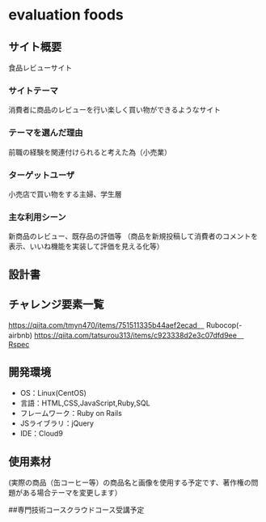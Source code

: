 # evaluation foods

## サイト概要
食品レビューサイト

### サイトテーマ
消費者に商品のレビューを行い楽しく買い物ができるようなサイト

### テーマを選んだ理由
前職の経験を関連付けられると考えた為（小売業）

### ターゲットユーザ
小売店で買い物をする主婦、学生層

### 主な利用シーン
新商品のレビュー、既存品の評価等
（商品を新規投稿して消費者のコメントを表示、いいね機能を実装して評価を見える化等）

## 設計書


## チャレンジ要素一覧
https://qiita.com/tmyn470/items/751511335b44aef2ecad　    Rubocop(-airbnb)
https://qiita.com/tatsurou313/items/c923338d2e3c07dfd9ee　Rspec

## 開発環境
- OS：Linux(CentOS)
- 言語：HTML,CSS,JavaScript,Ruby,SQL
- フレームワーク：Ruby on Rails
- JSライブラリ：jQuery
- IDE：Cloud9

## 使用素材
(実際の商品（缶コーヒー等）の商品名と画像を使用する予定です、著作権の問題がある場合テーマを変更します）

##専門技術コースクラウドコース受講予定